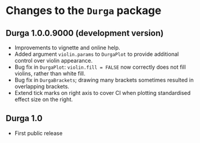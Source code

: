 # Changes to the `Durga` package

## Durga 1.0.0.9000 (development version)

* Improvements to vignette and online help.
* Added argument `violin.params` to `DurgaPlot` to provide additional control over violin appearance.
* Bug fix in `DurgaPlot`: `violin.fill = FALSE` now correctly does not fill violins, rather than white fill.
* Bug fix in `DurgaBrackets`; drawing many brackets sometimes resulted in overlapping brackets.
* Extend tick marks on right axis to cover CI when plotting standardised effect size on the right.

## Durga 1.0

* First public release
